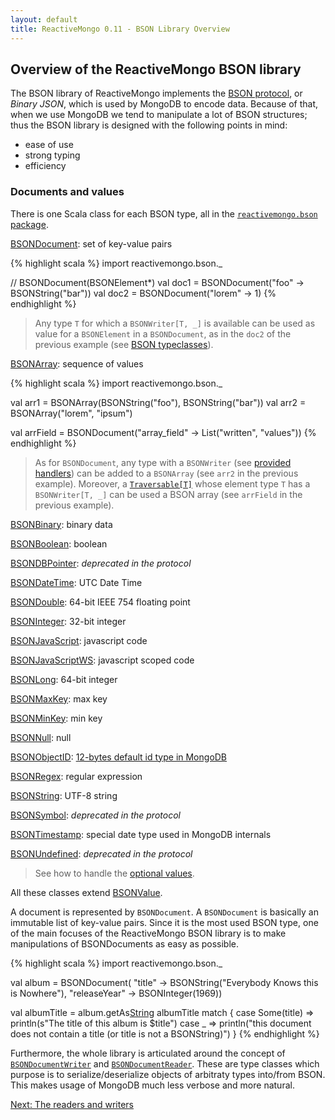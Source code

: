 ```yaml
---
layout: default
title: ReactiveMongo 0.11 - BSON Library Overview
---
```


## Overview of the ReactiveMongo BSON library

The BSON library of ReactiveMongo implements the [BSON protocol](http://bsonspec.org), or _Binary JSON_, which is used by MongoDB to encode data. Because of that, when we use MongoDB we tend to manipulate a lot of BSON structures; thus the BSON library is designed with the following points in mind:

- ease of use
- strong typing
- efficiency

### Documents and values

There is one Scala class for each BSON type, all in the [`reactivemongo.bson` package](../../api/reactivemongo/bson/package.html).

[BSONDocument](../../api/reactivemongo/bson/BSONDocument.html): set of key-value pairs

{% highlight scala %}
import reactivemongo.bson._

// BSONDocument(BSONElement*)
val doc1 = BSONDocument("foo" -> BSONString("bar"))
val doc2 = BSONDocument("lorem" -> 1)
{% endhighlight %}

> Any type `T` for which a `BSONWriter[T, _]` is available can be used as value for a `BSONElement` in a `BSONDocument`, as in the `doc2` of the previous example (see [BSON typeclasses](./typeclasses.html)).

[BSONArray](../../api/reactivemongo/bson/BSONArray.html): sequence of values

{% highlight scala %}
import reactivemongo.bson._

val arr1 = BSONArray(BSONString("foo"), BSONString("bar"))
val arr2 = BSONArray("lorem", "ipsum")

val arrField = BSONDocument("array_field" -> List("written", "values"))
{% endhighlight %}

> As for `BSONDocument`, any type with a `BSONWriter` (see [provided handlers](./typeclasses.html#provided-handlers)) can be added to a `BSONArray` (see `arr2` in the previous example).
> Moreover, a [`Traversable[T]`](http://www.scala-lang.org/api/current/index.html#scala.collection.Traversable) whose element type `T` has a `BSONWriter[T, _]` can be used a BSON array (see `arrField` in the previous example).

[BSONBinary](../../api/reactivemongo/bson/BSONBinary.html): binary data

[BSONBoolean](../../api/reactivemongo/bson/BSONBoolean.html): boolean

[BSONDBPointer](../../api/reactivemongo/bson/BSONDBPointer.html): _deprecated in the protocol_

[BSONDateTime](../../api/reactivemongo/bson/BSONDateTime.html): UTC Date Time

[BSONDouble](../../api/reactivemongo/bson/BSONDouble.html): 64-bit IEEE 754 floating point

[BSONInteger](../../api/reactivemongo/bson/BSONInteger.html): 32-bit integer

[BSONJavaScript](../../api/reactivemongo/bson/BSONJavaScript.html): javascript code

[BSONJavaScriptWS](../../api/reactivemongo/bson/BSONJavaScriptWS.html): javascript scoped code

[BSONLong](../../api/reactivemongo/bson/BSONLong.html): 64-bit integer

[BSONMaxKey](../../api/reactivemongo/bson/BSONMaxKey$.html): max key

[BSONMinKey](../../api/reactivemongo/bson/BSONMinKey$.html): min key

[BSONNull](../../api/reactivemongo/bson/BSONNull$.html): null

[BSONObjectID](../../api/reactivemongo/bson/BSONObjectID.html): [12-bytes default id type in MongoDB](http://docs.mongodb.org/manual/reference/object-id/)

[BSONRegex](../../api/reactivemongo/bson/BSONRegex.html): regular expression

[BSONString](../../api/reactivemongo/bson/BSONString.html): UTF-8 string

[BSONSymbol](../../api/reactivemongo/bson/BSONSymbol.html): _deprecated in the protocol_

[BSONTimestamp](../../api/reactivemongo/bson/BSONTimestamp.html): special date type used in MongoDB internals

[BSONUndefined](../../api/reactivemongo/bson/BSONUndefined$.html): _deprecated in the protocol_

> See how to handle the [optional values](./typeclasses.html#optional-value).

All these classes extend [BSONValue](../../api/reactivemongo/bson/BSONValue.html).

A document is represented by `BSONDocument`. A `BSONDocument` is basically an immutable list of key-value pairs. Since it is the most used BSON type, one of the main focuses of the ReactiveMongo BSON library is to make manipulations of BSONDocuments as easy as possible.

{% highlight scala %}
import reactivemongo.bson._

val album = BSONDocument(
  "title" -> BSONString("Everybody Knows this is Nowhere"),
  "releaseYear" -> BSONInteger(1969))

val albumTitle = album.getAs[String]("title")
albumTitle match {
  case Some(title) => println(s"The title of this album is $title")
  case _           => println("this document does not contain a title (or title is not a BSONString)")
}
{% endhighlight %}

Furthermore, the whole library is articulated around the concept of [`BSONDocumentWriter`](../../api/reactivemongo/bson/BSONDocumentWriter.html) and [`BSONDocumentReader`](../../api/reactivemongo/bson/BSONDocumentReader.html).
These are type classes which purpose is to serialize/deserialize objects of arbitraty types into/from BSON. This makes usage of MongoDB much less verbose and more natural.

[Next: The readers and writers](typeclasses.html)